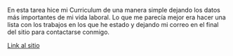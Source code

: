 En esta tarea hice mi Curriculum de una manera simple dejando los datos más importantes de mi vida laboral. Lo que me parecía mejor era hacer una lista con los trabajos en los que he estado y dejando mi correo en el final del sitio para contactarse conmigo. 

[Link al sitio](file:///C:/Users/mlaci/OneDrive/Documentos/GitHub/starter/Tareas/Tarea_05/index.html)